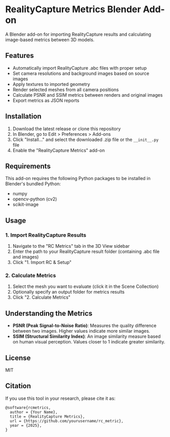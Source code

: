 # RealityCapture Metrics Blender Add-on

A Blender add-on for importing RealityCapture results and calculating image-based metrics between 3D models.

## Features

- Automatically import RealityCapture .abc files with proper setup
- Set camera resolutions and background images based on source images
- Apply textures to imported geometry
- Render selected meshes from all camera positions
- Calculate PSNR and SSIM metrics between renders and original images
- Export metrics as JSON reports

## Installation

1. Download the latest release or clone this repository
2. In Blender, go to Edit > Preferences > Add-ons
3. Click "Install..." and select the downloaded .zip file or the `__init__.py` file
4. Enable the "RealityCapture Metrics" add-on

## Requirements

This add-on requires the following Python packages to be installed in Blender's bundled Python:
- numpy
- opencv-python (cv2)
- scikit-image

## Usage

### 1. Import RealityCapture Results

1. Navigate to the "RC Metrics" tab in the 3D View sidebar
2. Enter the path to your RealityCapture result folder (containing .abc file and images)
3. Click "1. Import RC & Setup"

### 2. Calculate Metrics

1. Select the mesh you want to evaluate (click it in the Scene Collection)
2. Optionally specify an output folder for metrics results
3. Click "2. Calculate Metrics"

## Understanding the Metrics

- **PSNR (Peak Signal-to-Noise Ratio)**: Measures the quality difference between two images. Higher values indicate more similar images.
- **SSIM (Structural Similarity Index)**: An image similarity measure based on human visual perception. Values closer to 1 indicate greater similarity.

## License

MIT

## Citation

If you use this tool in your research, please cite it as:

```
@software{rcmetrics,
  author = {Your Name},
  title = {RealityCapture Metrics},
  url = {https://github.com/yourusername/rc_metric},
  year = {2025},
}
```
